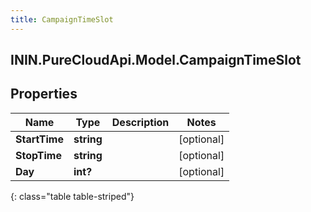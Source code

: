 ```yaml
---
title: CampaignTimeSlot
---
```

## ININ.PureCloudApi.Model.CampaignTimeSlot

## Properties

|Name | Type | Description | Notes|
|------------ | ------------- | ------------- | -------------|
| **StartTime** | **string** |  | [optional] |
| **StopTime** | **string** |  | [optional] |
| **Day** | **int?** |  | [optional] |
{: class="table table-striped"}


